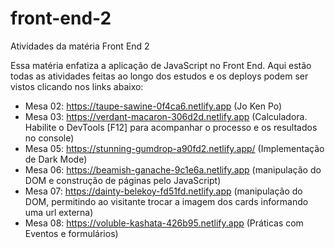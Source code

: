 # front-end-2

Atividades da matéria Front End 2

Essa matéria enfatiza a aplicação de JavaScript no Front End. Aqui estão todas as atividades feitas ao longo dos estudos e os deploys podem ser vistos clicando nos links abaixo:

- Mesa 02: https://taupe-sawine-0f4ca6.netlify.app (Jo Ken Po)
- Mesa 03: https://verdant-macaron-306d2d.netlify.app (Calculadora. Habilite o DevTools [F12] para acompanhar o processo e os resultados no console)
- Mesa 05: https://stunning-gumdrop-a90fd2.netlify.app/ (Implementação de Dark Mode)
- Mesa 06: https://beamish-ganache-9c1e6a.netlify.app (manipulação do DOM e construção de páginas pelo JavaScript)
- Mesa 07: https://dainty-belekoy-fd51fd.netlify.app (manipulação do DOM, permitindo ao visitante trocar a imagem dos cards informando uma url externa)
- Mesa 08: https://voluble-kashata-426b95.netlify.app (Práticas com Eventos e formulários)
